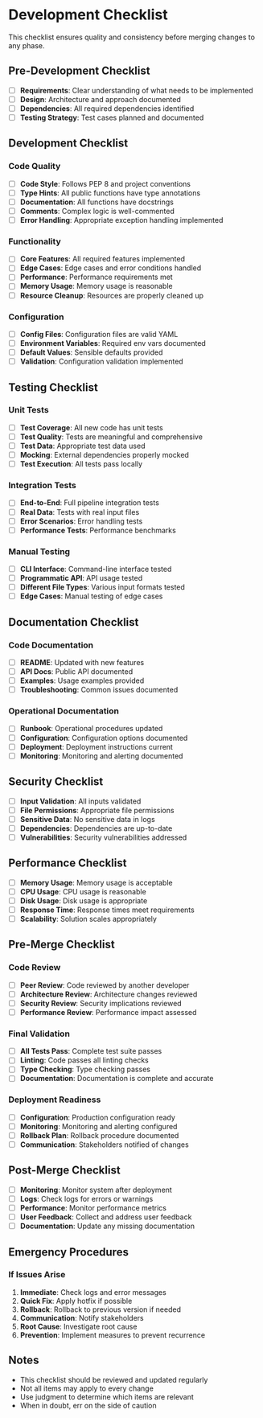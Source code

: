 # Development Checklist

This checklist ensures quality and consistency before merging changes to any phase.

## Pre-Development Checklist

- [ ] **Requirements**: Clear understanding of what needs to be implemented
- [ ] **Design**: Architecture and approach documented
- [ ] **Dependencies**: All required dependencies identified
- [ ] **Testing Strategy**: Test cases planned and documented

## Development Checklist

### Code Quality
- [ ] **Code Style**: Follows PEP 8 and project conventions
- [ ] **Type Hints**: All public functions have type annotations
- [ ] **Documentation**: All functions have docstrings
- [ ] **Comments**: Complex logic is well-commented
- [ ] **Error Handling**: Appropriate exception handling implemented

### Functionality
- [ ] **Core Features**: All required features implemented
- [ ] **Edge Cases**: Edge cases and error conditions handled
- [ ] **Performance**: Performance requirements met
- [ ] **Memory Usage**: Memory usage is reasonable
- [ ] **Resource Cleanup**: Resources are properly cleaned up

### Configuration
- [ ] **Config Files**: Configuration files are valid YAML
- [ ] **Environment Variables**: Required env vars documented
- [ ] **Default Values**: Sensible defaults provided
- [ ] **Validation**: Configuration validation implemented

## Testing Checklist

### Unit Tests
- [ ] **Test Coverage**: All new code has unit tests
- [ ] **Test Quality**: Tests are meaningful and comprehensive
- [ ] **Test Data**: Appropriate test data used
- [ ] **Mocking**: External dependencies properly mocked
- [ ] **Test Execution**: All tests pass locally

### Integration Tests
- [ ] **End-to-End**: Full pipeline integration tests
- [ ] **Real Data**: Tests with real input files
- [ ] **Error Scenarios**: Error handling tests
- [ ] **Performance Tests**: Performance benchmarks

### Manual Testing
- [ ] **CLI Interface**: Command-line interface tested
- [ ] **Programmatic API**: API usage tested
- [ ] **Different File Types**: Various input formats tested
- [ ] **Edge Cases**: Manual testing of edge cases

## Documentation Checklist

### Code Documentation
- [ ] **README**: Updated with new features
- [ ] **API Docs**: Public API documented
- [ ] **Examples**: Usage examples provided
- [ ] **Troubleshooting**: Common issues documented

### Operational Documentation
- [ ] **Runbook**: Operational procedures updated
- [ ] **Configuration**: Configuration options documented
- [ ] **Deployment**: Deployment instructions current
- [ ] **Monitoring**: Monitoring and alerting documented

## Security Checklist

- [ ] **Input Validation**: All inputs validated
- [ ] **File Permissions**: Appropriate file permissions
- [ ] **Sensitive Data**: No sensitive data in logs
- [ ] **Dependencies**: Dependencies are up-to-date
- [ ] **Vulnerabilities**: Security vulnerabilities addressed

## Performance Checklist

- [ ] **Memory Usage**: Memory usage is acceptable
- [ ] **CPU Usage**: CPU usage is reasonable
- [ ] **Disk Usage**: Disk usage is appropriate
- [ ] **Response Time**: Response times meet requirements
- [ ] **Scalability**: Solution scales appropriately

## Pre-Merge Checklist

### Code Review
- [ ] **Peer Review**: Code reviewed by another developer
- [ ] **Architecture Review**: Architecture changes reviewed
- [ ] **Security Review**: Security implications reviewed
- [ ] **Performance Review**: Performance impact assessed

### Final Validation
- [ ] **All Tests Pass**: Complete test suite passes
- [ ] **Linting**: Code passes all linting checks
- [ ] **Type Checking**: Type checking passes
- [ ] **Documentation**: Documentation is complete and accurate

### Deployment Readiness
- [ ] **Configuration**: Production configuration ready
- [ ] **Monitoring**: Monitoring and alerting configured
- [ ] **Rollback Plan**: Rollback procedure documented
- [ ] **Communication**: Stakeholders notified of changes

## Post-Merge Checklist

- [ ] **Monitoring**: Monitor system after deployment
- [ ] **Logs**: Check logs for errors or warnings
- [ ] **Performance**: Monitor performance metrics
- [ ] **User Feedback**: Collect and address user feedback
- [ ] **Documentation**: Update any missing documentation

## Emergency Procedures

### If Issues Arise
1. **Immediate**: Check logs and error messages
2. **Quick Fix**: Apply hotfix if possible
3. **Rollback**: Rollback to previous version if needed
4. **Communication**: Notify stakeholders
5. **Root Cause**: Investigate root cause
6. **Prevention**: Implement measures to prevent recurrence

## Notes

- This checklist should be reviewed and updated regularly
- Not all items may apply to every change
- Use judgment to determine which items are relevant
- When in doubt, err on the side of caution
